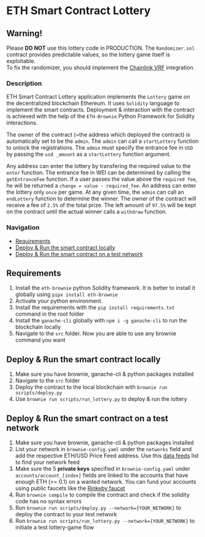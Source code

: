 # ETH Smart Contract Lottery

## Warning! 

Please <b>DO NOT</b> use this lottery code in PRODUCTION. The `Randomizer.sol` contract provides predictable values, so the lottery game itself is exploitable.
<br>To fix the randomizer, you should implement the [Chainlink VRF](https://docs.chain.link/docs/chainlink-vrf/) integration.


### Description

<p>ETH Smart Contract Lottery application implements the <code>Lottery</code> game on the decentralized blockchain Ethereum. It uses <code>Solidity</code> language to implement the smart contracts. Deployment & interaction with the contract is achieved with the help of the <code>ETH-Brownie</code> Python Framework for Solidity interactions.</p>

<p>
  The owner of the contract (=the address which deployed the contract) is automatically set to be the <code>admin</code>. The <code>admin</code> can call a   <code>startLottery</code> function to unlock the registrations. The <code>admin</code> must specify the entrance fee in <code>USD</code> by passing the <code>usd _amount</code> as a <code>startLottery</code> function argument.
</p>
<p>
  Any address can enter the lottery by transfering the required value to the <code>enter</code> function. The entrance fee in WEI can be determined by calling the <code>getEntranceFee</code> function. If a user passes the value above the <code>required fee</code>, he will be returned a <code>change = value - required_fee</code>. An address can enter the lottery only <code>once</code> per game. At any given time, the <code>admin</code> can call an <code>endLottery</code> function to determine the winner. The owner of the contract will receive a fee of <code>2.5%</code> of the total prize. The left amount of <code>97.5%</code> will be kept on the contract until the actual winner calls a <code>withdraw</code> function.
</p>


### Navigation

<ul>
  <li><a href="#start">Requirements</a></li>
  <li><a href="#run_local">Deploy & Run the smart contract locally</a></li>
  <li><a href="#run_testnet">Deploy & Run the smart contract on a test network</a></li>
</ul>

<h2 id="start">Requirements</h2>
<ol>
  <li>Install the <code>eth-brownie</code> python Solidity framework. It is better to install it globally using <code>pipx install eth-brownie</code></li>
  <li>Activate your python environment.</li>
  <li>Install the requirements with the <code>pip install requirements.txt</code> command in the root folder</li>
  <li>Install the <code>ganache-cli</code> globally with <code>npm i -g ganache-cli</code> to run the blockchain locally</li>
  <li>Navigate to the <code>src</code> folder. Now you are able to use any brownie command you want</li>
</ol>

<h2 id="run_local">Deploy & Run the smart contract locally</h2>
<ol>
  <li>Make sure you have brownie, ganache-cli & python packages installed</li>
  <li>Navigate to the <code>src</code> folder</li>
  <li>Deploy the contract to the local blockchain with <code>brownie run scripts/deploy.py</code></li>
  <li>Use <code>brownie run scripts/run_lottery.py</code> to deploy & run the lottery</li>
</ol>

<h2 id="run_testnet">Deploy & Run the smart contract on a test network</h2>
<ol>
  <li>Make sure you have brownie, ganache-cli & python packages installed</li>
  <li>List your network in <code>brownie-config.yaml</code> under the <code>networks</code> field and add the respective ETH/USD Price Feed address. Use this <a href="https://docs.chain.link/docs/ethereum-addresses/">data feeds</a> list to find your network feed</li>
  <li>Make sure the 5 <b>private keys</b> specified in <code>brownie-config.yaml</code> under <code>accounts/account_[index]</code> fields are linked to the accounts that have enough ETH (>= 0.1) on a wanted network. You can fund your accounts using public faucets like the <a href="https://faucets.chain.link/rinkeby">Rinkeby faucet</a>
  <li>Run <code>brownie compile</code> to compile the contract and check if the solidity code has no syntax errors</li>
  <li>Run <code>brownie run scripts/deploy.py --network={YOUR_NETWORK}</code> to deploy the contract to your test network</li>
  <li>Run <code>brownie run scripts/run_lottery.py --network={YOUR_NETWORK}</code> to initiate a test lottery-game flow</li>
</ol>
